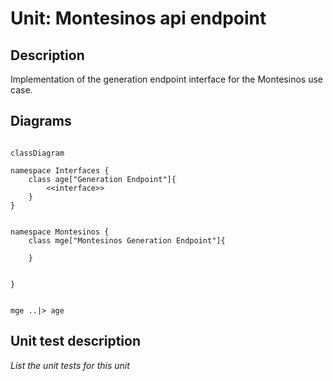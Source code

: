 
# Unit: Montesinos api endpoint

## Description

Implementation of the generation endpoint interface for the Montesinos use case.

## Diagrams


```mermaid

classDiagram

namespace Interfaces {
    class age["Generation Endpoint"]{
        <<interface>>
    }
}


namespace Montesinos {
    class mge["Montesinos Generation Endpoint"]{

    }


}


mge ..|> age

```

## Unit test description

_List the unit tests for this unit_
